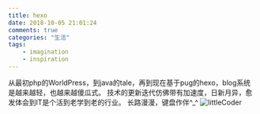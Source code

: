 ```yaml
---
title: hexo
date: 2018-10-05 21:01:24
comments: true
categories: "生活"
tags:
	- imagination
	- inspiration
---
```

从最初php的WorldPress，到java的tale，再到现在基于pug的hexo，blog系统是越来越轻，也越来越傻瓜式。
技术的更新迭代仿佛带有加速度，日新月异，愈发体会到IT是个活到老学到老的行业。
长路漫漫，键盘作伴^_^
![littleCoder](littlecoder.png)


